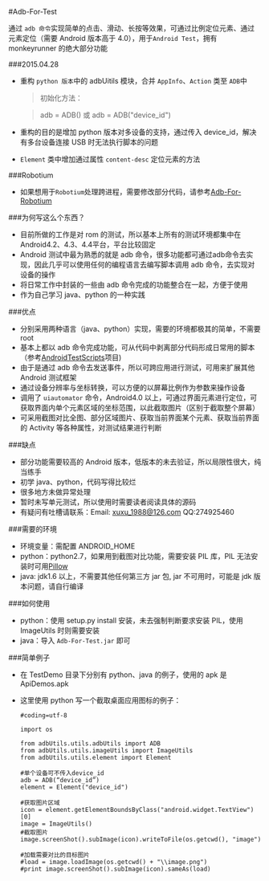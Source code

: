 #Adb-For-Test


通过 `adb 命令`实现简单的点击、滑动、长按等效果，可通过比例定位元素、通过元素定位（需要 Android 版本高于 4.0），用于`Android Test`，拥有 monkeyrunner 的绝大部分功能 

###2015.04.28
 * 重构 `python 版本`中的 adbUitils 模块，合并 `AppInfo`、`Action` 类至 `ADB`中
 
 	> 初始化方法：
 
	> adb = ADB() 或 adb = ADB("device_id")
 * 重构的目的是增加 python 版本对多设备的支持，通过传入 device_id，解决有多台设备连接 USB 时无法执行脚本的问题
 * `Element` 类中增加通过属性 `content-desc` 定位元素的方法
 
###Robotium
 * 如果想用于`Robotium`处理跨进程，需要修改部分代码，请参考[Adb-For-Robotium](https://github.com/gb112211/Adb-For-Robotium)

###为何写这么个东西？

 * 目前所做的工作是对 rom 的测试，所以基本上所有的测试环境都集中在 Android4.2、4.3、4.4平台，平台比较固定
 * Android 测试中最为熟悉的就是 adb 命令，很多功能都可通过adb命令去实现，因此几乎可以使用任何的编程语言去编写脚本调用 adb 命令，去实现对设备的操作
 * 将日常工作中封装的一些由 adb 命令完成的功能整合在一起，方便于使用
 * 作为自己学习 java、python 的一种实践

###优点

 * 分别采用两种语言（java、python）实现，需要的环境都极其的简单，不需要 root
 * 基本上都以 adb 命令完成功能，可从代码中剥离部分代码形成日常用的脚本（参考[AndroidTestScripts](https://github.com/gb112211/AndroidTestScripts)项目)
 * 由于是通过 adb 命令去发送事件，所以可跨应用进行测试，可用来扩展其他 Android 测试框架
 * 通过设备分辨率与坐标转换，可以方便的以屏幕比例作为参数来操作设备
 * 调用了 `uiautomator` 命令，Android4.0 以上，可通过界面元素进行定位，可获取界面内单个元素区域的坐标范围，以此截取图片（区别于截取整个屏幕）
 * 可采用截图对比全图、部分区域图片、获取当前界面某个元素、获取当前界面的 Activity 等各种属性，对测试结果进行判断

###缺点

 * 部分功能需要较高的 Android 版本，低版本的未去验证，所以局限性很大，纯当练手
 * 初学 java、python，代码写得比较烂
 * 很多地方未做异常处理
 * 暂时未写单元测试，所以使用时需要读者阅读具体的源码
 * 有疑问有吐槽请联系：Email: xuxu_1988@126.com  QQ:274925460

###需要的环境

 * 环境变量：需配置 ANDROID_HOME
 * python：python2.7，如果用到截图对比功能，需要安装 PIL 库，PIL 无法安装时可用[Pillow](http://www.pythonware.com/products/pil/index.htm "PIL地址")
 * java: jdk1.6 以上，不需要其他任何第三方 jar 包, jar 不可用时，可能是 jdk 版本问题，请自行编译

###如何使用

 * python：使用 setup.py install 安装，未去强制判断要求安装 PIL，使用 ImageUtils 时则需要安装
 * java：导入 `Adb-For-Test.jar` 即可

###简单例子

 * 在 TestDemo 目录下分别有 python、java 的例子，使用的 apk 是 ApiDemos.apk

 * 这里使用 python 写一个截取桌面应用图标的例子：

	```
	#coding=utf-8

	import os

	from adbUtils.utils.adbUtils import ADB
	from adbUtils.utils.imageUtils import ImageUtils
	from adbUtils.utils.element import Element
	
	#单个设备可不传入device_id
	adb = ADB(“device_id”)
	element = Element("device_id")

	#获取图片区域
	icon = element.getElementBoundsByClass("android.widget.TextView")[0]
	image = ImageUtils()
	#截取图片
	image.screenShot().subImage(icon).writeToFile(os.getcwd(), "image")

	#加载需要对比的目标图片
	#load = image.loadImage(os.getcwd() + "\\image.png")
	#print image.screenShot().subImage(icon).sameAs(load)
```